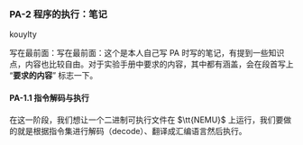 ### PA-2 程序的执行：笔记

kouylty



写在最前面：写在最前面：这个是本人自己写 PA 时写的笔记，有提到一些知识点，内容也比较自由。对于实验手册中要求的内容，其中都有涵盖，会在段首写上 “**要求的内容**” 标志一下。



#### PA-1.1 指令解码与执行

在这一阶段，我们想让一个二进制可执行文件在 $\tt{NEMU}$ 上运行，我们要做的就是根据指令集进行解码（decode）、翻译成汇编语言然后执行。